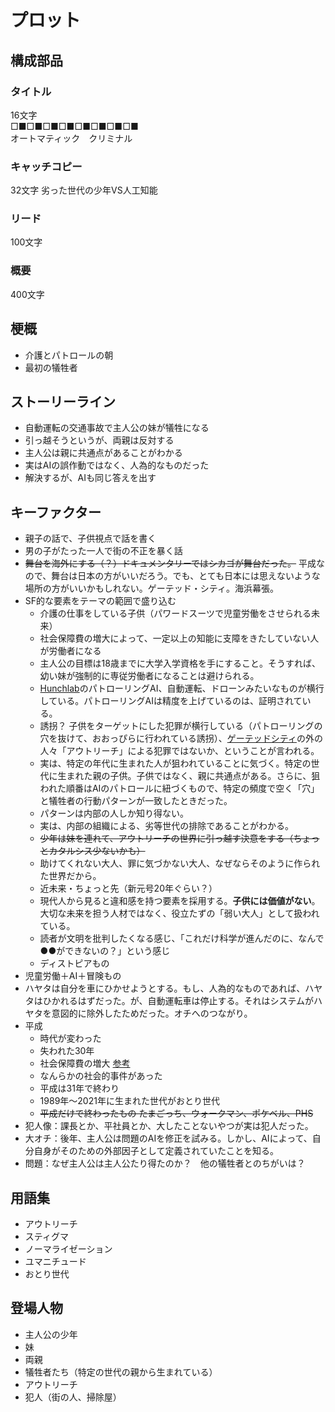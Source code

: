 # プロット

## 構成部品

### タイトル

16文字  
□■□■□■□■□■□■□■□■  
オートマティック　クリミナル

### キャッチコピー

32文字
劣った世代の少年VS人工知能

### リード

100文字

### 概要

400文字

## 梗概

- 介護とパトロールの朝
- 最初の犠牲者

## ストーリーライン

- 自動運転の交通事故で主人公の妹が犠牲になる
- 引っ越そうというが、両親は反対する
- 主人公は親に共通点があることがわかる
- 実はAIの誤作動ではなく、人為的なものだった
- 解決するが、AIも同じ答えを出す

## キーファクター

- 親子の話で、子供視点で話を書く
- 男の子がたった一人で街の不正を暴く話
- ~~舞台を海外にする（？）ドキュメンタリーではシカゴが舞台だった。~~ 平成なので、舞台は日本の方がいいだろう。でも、とても日本には思えないような場所の方がいいかもしれない。ゲーテッド・シティ。海浜幕張。
- SF的な要素をテーマの範囲で盛り込む
  - 介護の仕事をしている子供（パワードスーツで児童労働をさせられる未来）
  - 社会保障費の増大によって、一定以上の知能に支障をきたしていない人が労働者になる
  - 主人公の目標は18歳までに大学入学資格を手にすること。そうすれば、幼い妹が強制的に専従労働者になることは避けられる。
  - [Hunchlab](https://www.hunchlab.com)のパトローリングAI、自動運転、ドローンみたいなものが横行している。パトローリングAIは精度を上げているのは、証明されている。
  - 誘拐？ 子供をターゲットにした犯罪が横行している（パトローリングの穴を抜けて、おおっぴらに行われている誘拐）、[ゲーテッドシティ](https://ja.wikipedia.org/wiki/ゲーテッドコミュニティ)の外の人々「アウトリーチ」による犯罪ではないか、ということが言われる。
  - 実は、特定の年代に生まれた人が狙われていることに気づく。特定の世代に生まれた親の子供。子供ではなく、親に共通点がある。さらに、狙われた順番はAIのパトロールに紐づくもので、特定の頻度で空く「穴」と犠牲者の行動パターンが一致したときだった。
  - パターンは内部の人しか知り得ない。
  - 実は、内部の組織による、劣等世代の排除であることがわかる。
  - ~~少年は妹を連れて、アウトリーチの世界に引っ越す決意をする（ちょっとカタルシス少ないかも）~~
  - 助けてくれない大人、罪に気づかない大人、なぜならそのように作られた世界だから。
  - 近未来・ちょっと先（新元号20年ぐらい？）
  - 現代人から見ると違和感を持つ要素を採用する。**子供には価値がない**。大切な未来を担う人材ではなく、役立たずの「弱い大人」として扱われている。
  - 読者が文明を批判したくなる感じ、「これだけ科学が進んだのに、なんで●●ができないの？」という感じ
  - ディストピアもの
- 児童労働＋AI＋冒険もの
- ハヤタは自分を車にひかせようとする。もし、人為的なものであれば、ハヤタはひかれるはずだった。が、自動運転車は停止する。それはシステムがハヤタを意図的に除外したためだった。オチへのつながり。
- 平成
  - 時代が変わった
  - 失われた30年
  - 社会保障費の増大 [参考](https://www.google.co.jp/url?sa=i&rct=j&q=&esrc=s&source=images&cd=&cad=rja&uact=8&ved=2ahUKEwi4rLXY6JrZAhUHfLwKHZLMBv0Qjxx6BAgAEAI&url=https%3A%2F%2Fwww.minnanokaigo.com%2Fnews%2Fkaigogaku%2Fno18%2F&psig=AOvVaw1yx_s3LmYetgvSyBtk0FEb&ust=1518333899681435)
  - なんらかの社会的事件があった
  - 平成は31年で終わり
  - 1989年〜2021年に生まれた世代がおとり世代
  - ~~平成だけで終わったもの たまごっち、ウォークマン、ポケベル、PHS~~
- 犯人像：課長とか、平社員とか、大したことないやつが実は犯人だった。
- 大オチ：後年、主人公は問題のAIを修正を試みる。しかし、AIによって、自分自身がそのための外部因子として定義されていたことを知る。
- 問題：なぜ主人公は主人公たり得たのか？　他の犠牲者とのちがいは？


## 用語集

- アウトリーチ
- スティグマ
- ノーマライゼーション
- ユマニチュード
- おとり世代


## 登場人物

- 主人公の少年
- 妹
- 両親
- 犠牲者たち（特定の世代の親から生まれている）
- アウトリーチ
- 犯人（街の人、掃除屋）